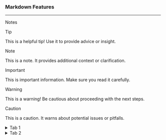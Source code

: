 ### Markdown Features

----
Notes

> [!TIP]
> This is a helpful tip! Use it to provide advice or insight.

> [!NOTE]
> This is a note. It provides additional context or clarification.

> [!IMPORTANT]
> This is important information. Make sure you read it carefully.

> [!WARNING]
> This is a warning! Be cautious about proceeding with the next steps.

> [!CAUTION]
> This is a caution. It warns about potential issues or pitfalls.


<details>
<summary>Tab 1</summary>

Content for Tab 1.

</details>

<details>
<summary>Tab 2</summary>

Content for Tab 2.

</details>


